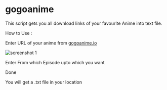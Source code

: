 # gogoanime
This script gets you all download links of your favourite Anime into text file.

How to Use :

Enter URL of your anime from <a href="gogoanime.io">gogoanime.io<a>

![screenshot 1](https://user-images.githubusercontent.com/19632557/30665565-08b9f5a6-9e6f-11e7-8793-1b3b250a3e97.jpg)

Enter From which Episode upto which you want

Done

You will get a .txt file in your location

